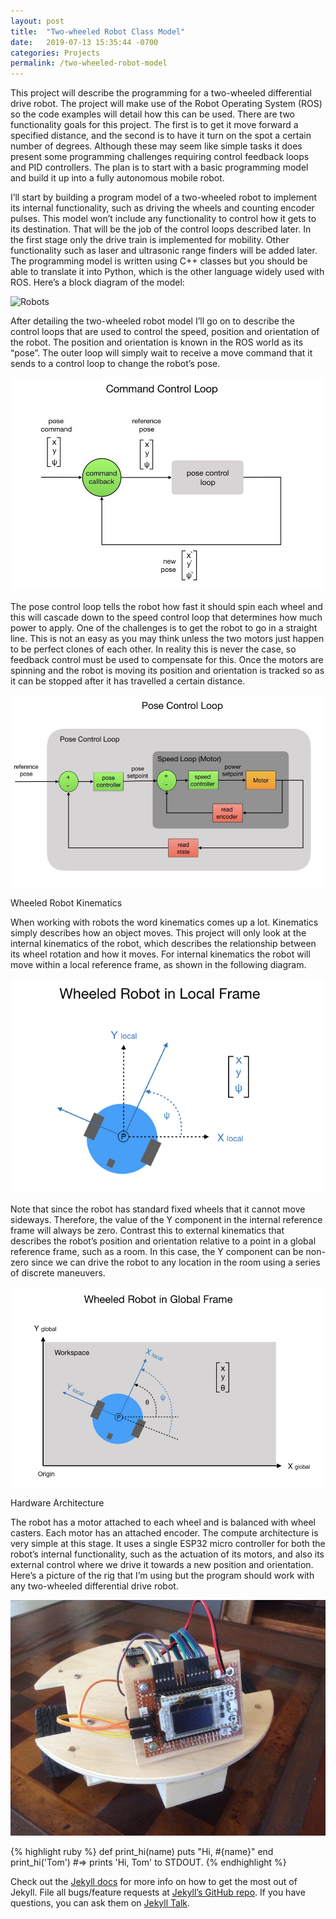 ```yaml
---
layout: post
title:  "Two-wheeled Robot Class Model"
date:   2019-07-13 15:35:44 -0700
categories: Projects
permalink: /two-wheeled-robot-model
---
```

This project will describe the programming for a two-wheeled differential drive robot.  The project will make use of the Robot Operating System (ROS) so the code examples will detail how this can be used.  There are two functionality goals for this project.  The first is to get it move forward a specified distance, and the second is to have it turn on the spot a certain number of degrees.  Although these may seem like simple tasks it does present some programming challenges requiring control feedback loops and PID controllers.  The plan is to start with a basic programming model and build it up into a fully autonomous mobile robot. 

I’ll start by building a program model of a two-wheeled robot to implement its internal functionality, such as driving the wheels and counting encoder pulses.  This model won’t include any functionality to control how it gets to its destination.  That will be the job of the control loops described later.  In the first stage only the drive train is implemented for mobility.  Other functionality such as laser and ultrasonic range finders will be added later.  The programming model is written using C++ classes but you should be able to translate it into Python, which is the other language widely used with ROS.  Here’s a block diagram of the model:

![Robots]({{site.url}}{{site.baseurl}}/assets/images/Two-Wheeled-Robot-Slides.011.jpeg)

After detailing the two-wheeled robot model I’ll go on to describe the control loops that are used to control the speed, position and orientation of the robot.  The position and orientation is known in the ROS world as its “pose”.  The outer loop will simply wait to receive a move command that it sends to a control loop to change the robot’s pose.

![/Robots](/assets/images/Two-Wheeled-Robot-Slides.003.jpeg)

The pose control loop tells the robot how fast it should spin each wheel and this will cascade down to the speed control loop that determines how much power to apply.  One of the challenges is to get the robot to go in a straight line.  This is not an easy as you may think unless the two motors just happen to be perfect clones of each other.  In reality this is never the case, so feedback control must be used to compensate for this.  Once the motors are spinning and the robot is moving its position and orientation is tracked so as it can be stopped after it has travelled a certain distance.

![/Robots](/assets/images/Two-Wheeled-Robot-Slides.005.jpeg)

Wheeled Robot Kinematics

When working with robots the word kinematics comes up a lot.  Kinematics simply describes how an object moves.  This project will only look at the internal kinematics of the robot, which describes the relationship between its wheel rotation and how it moves.   For internal kinematics the robot will move within a local reference frame, as shown in the following diagram.

![/Robots](/assets/images/Control-Theory-Slides.009.jpeg)

Note that since the robot has standard fixed wheels that it cannot move sideways.  Therefore, the value of the Y component in the internal reference frame will always be zero.  Contrast this to external kinematics that describes the robot’s position and orientation relative to a point in a global reference frame, such as a room.  In this case, the Y component can be non-zero since we can drive the robot to any location in the room using a series of discrete maneuvers.

![/Robots](/assets/images/Control-Theory-Slides.012.jpeg)

Hardware Architecture

The robot has a motor attached to each wheel and is balanced with wheel casters.  Each motor has an attached encoder.  The compute architecture is very simple at this stage.  It uses a single ESP32 micro controller for both the robot’s internal functionality, such as the actuation of its motors, and also its external control where we drive it towards a new position and orientation.  Here’s a picture of the rig that I’m using but the program should work with any two-wheeled differential drive robot.

![/Robots](/assets/images/Project1Robot.JPG)

{% highlight ruby %}
def print_hi(name)
  puts "Hi, #{name}"
end
print_hi('Tom')
#=> prints 'Hi, Tom' to STDOUT.
{% endhighlight %}

Check out the [Jekyll docs][jekyll-docs] for more info on how to get the most out of Jekyll. File all bugs/feature requests at [Jekyll’s GitHub repo][jekyll-gh]. If you have questions, you can ask them on [Jekyll Talk][jekyll-talk].

[jekyll-docs]: https://jekyllrb.com/docs/home
[jekyll-gh]:   https://github.com/jekyll/jekyll
[jekyll-talk]: https://talk.jekyllrb.com/
